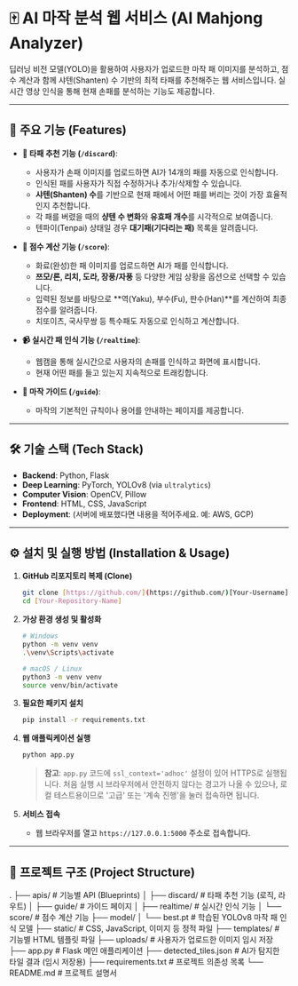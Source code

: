 # 🀄 AI 마작 분석 웹 서비스 (AI Mahjong Analyzer)


딥러닝 비전 모델(YOLO)을 활용하여 사용자가 업로드한 마작 패 이미지를 분석하고, 점수 계산과 함께 샤텐(Shanten) 수 기반의 최적 타패를 추천해주는 웹 서비스입니다. 실시간 영상 인식을 통해 현재 손패를 분석하는 기능도 제공합니다.

---

## 🌟 주요 기능 (Features)

* **🎴 타패 추천 기능 (`/discard`)**:
    * 사용자가 손패 이미지를 업로드하면 AI가 14개의 패를 자동으로 인식합니다.
    * 인식된 패를 사용자가 직접 수정하거나 추가/삭제할 수 있습니다.
    * **샤텐(Shanten) 수**를 기반으로 현재 패에서 어떤 패를 버리는 것이 가장 효율적인지 추천합니다.
    * 각 패를 버렸을 때의 **샹텐 수 변화**와 **유효패 개수**를 시각적으로 보여줍니다.
    * 텐파이(Tenpai) 상태일 경우 **대기패(기다리는 패)** 목록을 알려줍니다.

* **💯 점수 계산 기능 (`/score`)**:
    * 화료(완성)한 패 이미지를 업로드하면 AI가 패를 인식합니다.
    * **쯔모/론, 리치, 도라, 장풍/자풍** 등 다양한 게임 상황을 옵션으로 선택할 수 있습니다.
    * 입력된 정보를 바탕으로 **역(Yaku), 부수(Fu), 판수(Han)**를 계산하여 최종 점수를 알려줍니다.
    * 치또이츠, 국사무쌍 등 특수패도 자동으로 인식하고 계산합니다.

* **📹 실시간 패 인식 기능 (`/realtime`)**:
    * 웹캠을 통해 실시간으로 사용자의 손패를 인식하고 화면에 표시합니다.
    * 현재 어떤 패를 들고 있는지 지속적으로 트래킹합니다.

* **📖 마작 가이드 (`/guide`)**:
    * 마작의 기본적인 규칙이나 용어를 안내하는 페이지를 제공합니다.

---

## 🛠️ 기술 스택 (Tech Stack)

* **Backend**: Python, Flask
* **Deep Learning**: PyTorch, YOLOv8 (via `ultralytics`)
* **Computer Vision**: OpenCV, Pillow
* **Frontend**: HTML, CSS, JavaScript
* **Deployment**: (서버에 배포했다면 내용을 적어주세요. 예: AWS, GCP)

---

## ⚙️ 설치 및 실행 방법 (Installation & Usage)

1.  **GitHub 리포지토리 복제 (Clone)**
    ```bash
    git clone [https://github.com/](https://github.com/)[Your-Username]/[Your-Repository-Name].git
    cd [Your-Repository-Name]
    ```

2.  **가상 환경 생성 및 활성화**
    ```bash
    # Windows
    python -m venv venv
    .\venv\Scripts\activate

    # macOS / Linux
    python3 -m venv venv
    source venv/bin/activate
    ```

3.  **필요한 패키지 설치**
    ```bash
    pip install -r requirements.txt
    ```

4.  **웹 애플릭케이션 실행**
    ```bash
    python app.py
    ```
    > **참고**: `app.py` 코드에 `ssl_context='adhoc'` 설정이 있어 HTTPS로 실행됩니다. 처음 실행 시 브라우저에서 안전하지 않다는 경고가 나올 수 있으나, 로컬 테스트용이므로 '고급' 또는 '계속 진행'을 눌러 접속하면 됩니다.

5.  **서비스 접속**
    -   웹 브라우저를 열고 `https://127.0.0.1:5000` 주소로 접속합니다.

---

## 📁 프로젝트 구조 (Project Structure)
.
├── apis/                 # 기능별 API (Blueprints)
│   ├── discard/          # 타패 추천 기능 (로직, 라우트)
│   ├── guide/            # 가이드 페이지
│   ├── realtime/         # 실시간 인식 기능
│   └── score/            # 점수 계산 기능
├── model/
│   └── best.pt           # 학습된 YOLOv8 마작 패 인식 모델
├── static/               # CSS, JavaScript, 이미지 등 정적 파일
├── templates/            # 기능별 HTML 템플릿 파일
├── uploads/              # 사용자가 업로드한 이미지 임시 저장
├── app.py                # Flask 메인 애플리케이션
├── detected_tiles.json   # AI가 탐지한 타일 결과 (임시 저장용)
├── requirements.txt      # 프로젝트 의존성 목록
└── README.md             # 프로젝트 설명서